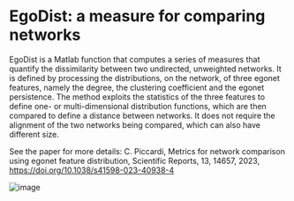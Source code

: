 # EgoDist: a measure for comparing networks

EgoDist is a Matlab function that computes a series of measures that quantify the dissimilarity between two undirected, unweighted networks.
It is defined by processing the distributions, on the network, of three egonet features, namely the degree, the clustering coefficient and the egonet persistence.
The method exploits the statistics of the three features to define one- or multi-dimensional distribution functions, which are then compared to define a distance between networks.
It does not require the alignment of the two networks being compared, which can also have different size.

See the paper for more details:
C. Piccardi, Metrics for network comparison using egonet feature distribution, Scientific Reports, 13, 14657, 2023, https://doi.org/10.1038/s41598-023-40938-4

![image](https://github.com/CarloPiccardi/EgoDist-a-measure-for-comparing-networks/assets/159918290/b260515d-cd26-4424-a5b3-8a4e2d48f91c)

